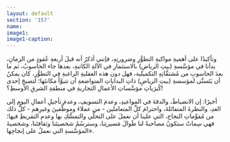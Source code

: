 ```yaml
---
layout: default
section: '157'
name:
image1: 
image1-caption: 
---
```

وتأكيدًا على أهميةِ مواكبةِ التطوُّرِ وضرورتِهِ، فإنني أذكرُ أنه قبلَ أربعةِ عُقودٍ من الزمانِ، بدأنا في مؤسَّسةِ (بيتِ الرياضِ) بالاستثمارِ في الآلةِ الكاتبةِ، بعدها جاء الحاسوبُ، ثم ما بعدَ الحاسوبِ من مُشتقَّاتِهِ التكميلية، فهل دون هذه العقليةِ الراغبةِ في التطوُّرِ، كان يمكنُ أن يَتَسنَّى لمؤسسةِ (بيتِ الرياضِ) ذاتِ البداياتِ المتواضعةِ أن تتبوَّأَ مكانتَها؛ لتصبحَ إحدى كُبرَياتِ مؤسَّساتِ الأعمالِ التجاريةِ في منطقةِ الشرقِ الأوسطِ؟!

أخيرًا: إن الانضباطَ، والدقةَ في المواعيدِ، وعدمَ التسويفِ، وعدمَ تأجيلِ أعمالِ اليوم إلى الغدِ، والنظرةَ المتفائلةَ، واحترامَ كلِّ المتعاملين - من عملاءَ وموظَّفينَ وغيرِهم - كلُّ ذلك من مُقوِّماتِ النجاح، التي علينا أن نعملَ على التحلِّي والتمسُّكِ بها وعدم التفريطِ فيها؛ فهي سِماتٌ ستكونُ مصاحبةً لنا طَوالَ مَسيرتِنا، وسترسُمُ شخصيتَنا وثقافتَنا، وشخصيةَ المؤسَّسةِ التي نعملُ على إنجاحِها».
